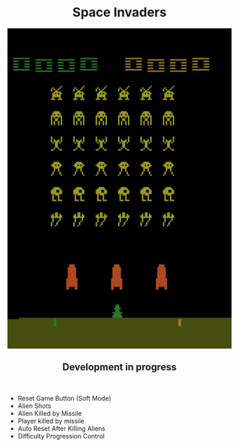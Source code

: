 <div align="center">

# Space Invaders 

<img  align="MIDDLE" width="1080" height="720" src="https://github.com/Julio-Rats/Space_Invaders_Atari_2600/blob/main/Print Game.png"/>
<br>

  ## Development in progress
</div>
<br>

  * Reset Game Button (Soft Mode)
  * Alien Shots
  * Alien Killed by Missile
  * Player killed by missile
  * Auto Reset After Killing Aliens
  * Difficulty Progression Control
